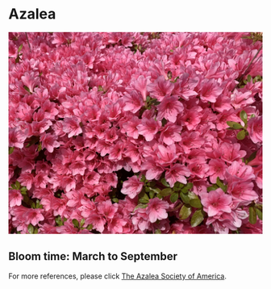 <h1> Azalea </h1>
<img src="Azalea.jpg">
<h2> Bloom time: March to September </h2>
<p> For more references, please click <a href="https://www.azaleas.org/azalea-basics/">The Azalea Society of America</a>.</p>

